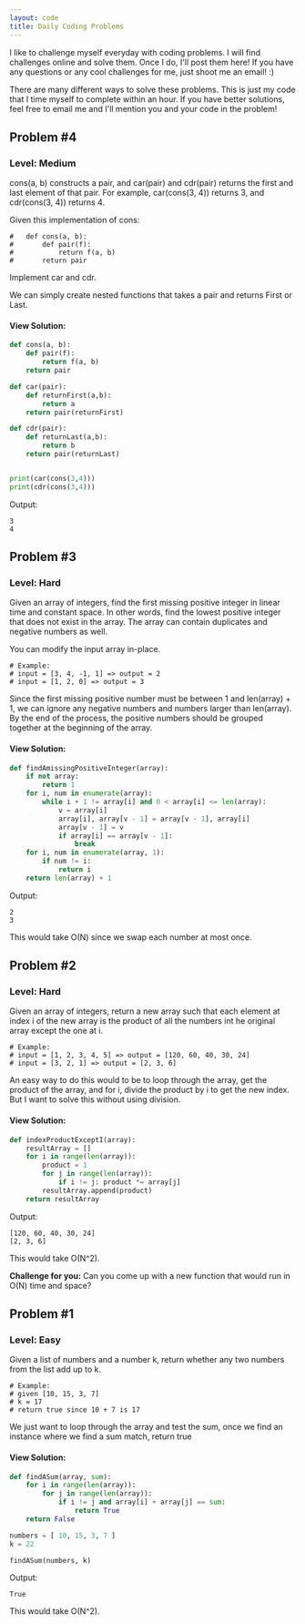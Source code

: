 ```yaml
---
layout: code
title: Daily Coding Problems
---
```


I like to challenge myself everyday with coding problems. I will find challenges online and solve them. Once I do, I'll post them here! If you have any questions or any cool challenges for me, just shoot me an email! :)

There are many different ways to solve these problems. This is just my code that I time myself to complete within an hour. If you have better solutions, feel free to email me and I'll mention you and your code in the problem!

## Problem #4
### Level: Medium

cons(a, b) constructs a pair, and car(pair) and cdr(pair) returns the first and last element of that pair. For example, car(cons(3, 4)) returns 3, and cdr(cons(3, 4)) returns 4.

Given this implementation of cons:

```
#   def cons(a, b):
#       def pair(f):
#           return f(a, b)
#       return pair
```

Implement car and cdr.

 We can simply create nested functions that takes a pair and returns First or Last.

#### View Solution:

```python
def cons(a, b):
    def pair(f):
        return f(a, b)
    return pair

def car(pair):
    def returnFirst(a,b):
        return a 
    return pair(returnFirst)

def cdr(pair):
    def returnLast(a,b):
        return b 
    return pair(returnLast)


print(car(cons(3,4)))
print(cdr(cons(3,4)))
```

Output:
```
3
4
```


## Problem #3
### Level: Hard

Given an array of integers, find the first missing positive integer in linear time and constant space. In other words, find the lowest positive integer that does not exist in the array. The array can contain duplicates and negative numbers as well.

You can modify the input array in-place.

```
# Example:
# input = [3, 4, -1, 1] => output = 2
# input = [1, 2, 0] => output = 3
```

Since the first missing positive number must be between 1 and len(array) + 1, we can ignore any negative numbers and numbers larger than len(array). By the end of the process, the positive numbers should be grouped together at the beginning of the array. 

#### View Solution:

```python
def findAmissingPositiveInteger(array):
    if not array:
        return 1
    for i, num in enumerate(array):
        while i + 1 != array[i] and 0 < array[i] <= len(array):
            v = array[i]
            array[i], array[v - 1] = array[v - 1], array[i]
            array[v - 1] = v
            if array[i] == array[v - 1]:
                break
    for i, num in enumerate(array, 1):
        if num != i:
            return i
    return len(array) + 1
```

Output:
```
2
3
```

This would take O(N) since we swap each number at most once. 


## Problem #2
### Level: Hard

Given an array of integers, return a new array such that each element at index i of the new array is the product of all the numbers int he original array except the one at i.

```
# Example:
# input = [1, 2, 3, 4, 5] => output = [120, 60, 40, 30, 24]
# input = [3, 2, 1] => output = [2, 3, 6]
```

An easy way to do this would to be to loop through the array, get the product of the array, and for i, divide the product by i to get the new index. But I want to solve this without using division.

#### View Solution:

```python
def indexProductExceptI(array):
    resultArray = []
    for i in range(len(array)):
        product = 1
        for j in range(len(array)):
            if i != j: product *= array[j]
        resultArray.append(product)
    return resultArray
```


Output:
```
[120, 60, 40, 30, 24]
[2, 3, 6]
```

This would take O(N^2). 

**Challenge for you:** Can you come up with a new function that would run in O(N) time and space?

## Problem #1
### Level: Easy

Given a list of numbers and a number k, return whether any two numbers from the list add up to k.

```
# Example:
# given [10, 15, 3, 7]
# k = 17
# return true since 10 + 7 is 17
```
We just want to loop through the array and test the sum, once we find an instance where we find a sum match, return true

#### View Solution:

```python
def findASum(array, sum):
    for i in range(len(array)):
        for j in range(len(array)):
            if i != j and array[i] + array[j] == sum:
                return True
    return False

numbers = [ 10, 15, 3, 7 ]
k = 22

findASum(numbers, k)
```

Output:
```
True
```

This would take O(N^2).